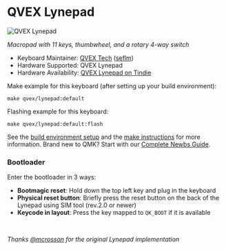 # QVEX Lynepad

![QVEX Lynepad](https://qvex.eu/img/lynepad.jpg)

*Macropad with 11 keys, thumbwheel, and a rotary 4-way switch*

* Keyboard Maintainer: [QVEX Tech](https://github.com/QVEX-Tech) ([seflm](https://github.com/seflm))
* Hardware Supported: QVEX Lynepad
* Hardware Availability: [QVEX Lynepad on Tindie](https://www.tindie.com/products/qvex_tech/lynepad-21-hot-swap-macropad-w-joystick/)

Make example for this keyboard (after setting up your build environment):

    make qvex/lynepad:default

Flashing example for this keyboard:

    make qvex/lynepad:default:flash

See the [build environment setup](https://docs.qmk.fm/#/getting_started_build_tools) and the [make instructions](https://docs.qmk.fm/#/getting_started_make_guide) for more information. Brand new to QMK? Start with our [Complete Newbs Guide](https://docs.qmk.fm/#/newbs).

### Bootloader

Enter the bootloader in 3 ways:

* **Bootmagic reset**: Hold down the top left key and plug in the keyboard
* **Physical reset button**: Briefly press the reset button on the back of the Lynepad using SIM tool (rev.2.0 or newer) 
* **Keycode in layout**: Press the key mapped to `QK_BOOT` if it is available

&nbsp;
&nbsp;
&nbsp;
&nbsp;

*Thanks [@mcrosson](https://github.com/mcrosson) for the original Lynepad implementation*
